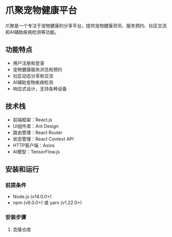 # 爪聚宠物健康平台

爪聚是一个专注于宠物健康的分享平台，提供宠物健康资讯、服务预约、社区交流和AI辅助疾病检测等功能。

## 功能特点

- 用户注册和登录
- 宠物健康服务浏览和预约
- 社区动态分享和交流
- AI辅助宠物疾病检测
- 响应式设计，支持各种设备

## 技术栈

- 前端框架：React.js
- UI组件库：Ant Design
- 路由管理：React Router
- 状态管理：React Context API
- HTTP客户端：Axios
- AI模型：TensorFlow.js

## 安装和运行

### 前提条件

- Node.js (v14.0.0+)
- npm (v6.0.0+) 或 yarn (v1.22.0+)

### 安装步骤

1. 克隆仓库